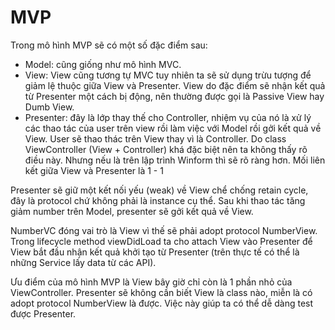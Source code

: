 #  MVP
Trong mô hình MVP sẽ có một số đặc điểm sau:

- Model: cũng giống như mô hình MVC.
- View: View cũng tương tự MVC tuy nhiên ta sẽ sử dụng trừu tượng để giảm lệ thuộc giữa View và Presenter. View do đặc điểm sẽ nhận kết quả từ Presenter một cách bị động, nên thường được gọi là Passive View hay Dumb View.
- Presenter: đây là lớp thay thế cho Controller, nhiệm vụ của nó là xử lý các thao tác của user trên view rồi làm việc với Model rồi gởi kết quả về View.
User sẽ thao thác trên View thay vì là Controller. Do class ViewController (View + Controller) khá đặc biệt nên ta không thấy rõ điều này. Nhưng nếu là trên lập trình Winform thì sẽ rõ ràng hơn.
Mối liên kết giữa View và Presenter là 1 - 1

Presenter sẽ giữ một kết nối yếu (weak) về View chể chống retain cycle, đây là protocol chứ không phải là instance cụ thể. Sau khi thao tác tăng giảm number trên Model, presenter sẽ gởi kết quả về View.

NumberVC đóng vai trò là View vì thế sẽ phải adopt protocol NumberView. Trong lifecycle method viewDidLoad ta cho attach View vào Presenter để View bắt đầu nhận kết quả khởi tạo từ Presenter (trên thực tế có thể là những Service lấy data từ các API).

Ưu điểm của mô hình MVP là View bây giờ chỉ còn là 1 phần nhỏ của ViewController. Presenter sẽ không cần biết View là class nào, miễn là có adopt protocol NumberView là được. Việc này giúp ta có thể dễ dàng test được Presenter.
